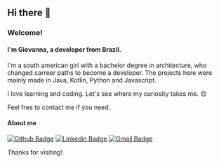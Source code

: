 ## Hi there 👋
 
### Welcome!
 
#### I'm Giovanna, a developer from Brazil.
 
I'm a south american girl with a bachelor degree in architecture, who changed carreer paths to become a developer. 
The projects here were mainly made in Java, Kotlin, Python and Javascript.

I love learning and coding. Let's see where my curiosity takes me. 😌

Feel free to contact me if you need.
 
#### About me 
[![Github Badge](https://img.shields.io/badge/-Github-000?style=flat-square&logo=Github&logoColor=white&link=link_do_seu_perfil_no_github)](https://github.com/GHBAlbuquerque)
[![Linkedin Badge](https://img.shields.io/badge/-LinkedIn-blue?style=flat-square&logo=Linkedin&logoColor=white&link=link_do_seu_perfil_no_linkedin)](https://www.linkedin.com/in/ghbalbuquerque/)
[![Gmail Badge](https://img.shields.io/badge/-Gmail-c14438?style=flat-square&logo=Gmail&logoColor=white&link=mailto:seu_email)](mailto:ghb.albuquerque@gmail.com)
 
Thanks for visiting!
